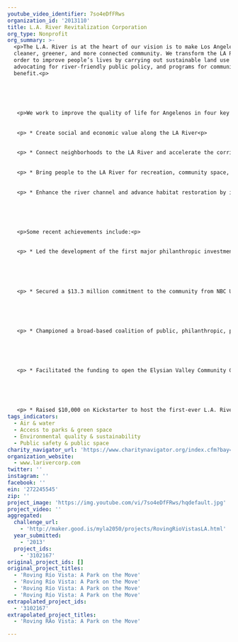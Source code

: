 ```yaml
---
youtube_video_identifier: 7so4eDfFRws
organization_id: '2013110'
title: L.A. River Revitalization Corporation
org_type: Nonprofit
org_summary: >-
  <p>The L.A. River is at the heart of our vision is to make Los Angeles a
  cleaner, greener, and more connected community. We transform the LA River in
  order to improve people’s lives by carrying out sustainable land use projects,
  advocating for river-friendly public policy, and programs for community
  benefit.<p>
   
   
   
   
   
   <p>We work to improve the quality of life for Angelenos in four key areas:<p> 
   
   
   <p> * Create social and economic value along the LA River<p> 
   
   
   <p> * Connect neighborhoods to the LA River and accelerate the corridor’s role as an alternative transport route <p> 
   
   
   <p> * Bring people to the LA River for recreation, community space, and public gatherings<p> 
   
   
   <p> * Enhance the river channel and advance habitat restoration by incorporating green infrastructure improvements.<p> 
   
   
   
   
   
   <p>Some recent achievements include:<p>
   
   
   <p> * Led the development of the first major philanthropic investment on the LA River with an iconic cable-stay pedestrian-equestrian-bicycle bridge in North Atwater, creating a new destination on the LA River (to break ground this summer)<p> 
   
   
   
   
   
   <p> * Secured a $13.3 million commitment to the community from NBC Universal to create LA River bike path connecting a key stretch from Griffith Park to Studio City by spearheading a coalition of environmental and cycling non-profits<p> 
   
   
   
   
   
   <p> * Championed a broad-based coalition of public, philanthropic, private and non-profit partners to promote LA River Greenway 2020 campaign — a continuous recreational greenway for public benefit along all 51 miles of the LA River <p> 
   
   
   
   
   
   <p> * Facilitated the funding to open the Elysian Valley Community Garden<p> 
   
   
   
   
   
   <p> * Raised $10,000 on Kickstarter to host the first-ever L.A. River Bike-in Movie Theater in April<p>
tags_indicators:
  - Air & water
  - Access to parks & green space
  - Environmental quality & sustainability
  - Public safety & public space
charity_navigator_url: 'https://www.charitynavigator.org/index.cfm?bay=search.profile&ein=272245545'
organization_website:
  - www.larivercorp.com
twitter: ''
instagram: ''
facebook: ''
ein: '272245545'
zip: ''
project_image: 'https://img.youtube.com/vi/7so4eDfFRws/hqdefault.jpg'
project_video: ''
aggregated:
  challenge_url:
    - 'http://maker.good.is/myla2050/projects/RovingRioVistasLA.html'
  year_submitted:
    - '2013'
  project_ids:
    - '3102167'
original_project_ids: []
original_project_titles:
  - 'Roving Río Vista: A Park on the Move'
  - 'Roving Río Vista: A Park on the Move'
  - 'Roving Río Vista: A Park on the Move'
  - 'Roving Río Vista: A Park on the Move'
extrapolated_project_ids:
  - '3102167'
extrapolated_project_titles:
  - 'Roving RÃ­o Vista: A Park on the Move'

---
```

